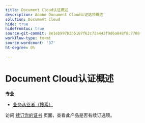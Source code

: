 ```yaml
---
title: Document Cloud认证概述
description: Adobe Document Cloud认证选项概述
solution: Document Cloud
hide: true
hidefromtoc: true
source-git-commit: 8e1eb997b2b5187f62c72a443f9d6a848f8c7708
workflow-type: tm+mt
source-wordcount: '37'
ht-degree: 0%

---
```


# Document Cloud认证概述

**专业**

* [业务从业者（搜索）](/help/certifications/adc/adc-professional.md) <!--AD0-??-->

访问 [续订您的证书](/help/certifications/renew.md) 页面，查看此产品是否有续订选项。
